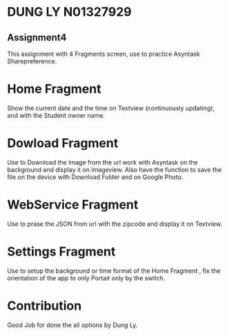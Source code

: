# DUNG LY N01327929
## Assignment4
This assignment with 4 Fragments screen, use to practice Asyntask Sharepreference.
# Home Fragment
Show the current date and the time on Textview (continuously updating), and with the Student owner name.
# Dowload Fragment
Use to Download the Image from the url work with Asyntask on the background and display it on Imageview.
Also have the function to save the file on the device with Download Folder and on Google Photo.
# WebService Fragment
Use to prase the JSON from url with the zipcode and display it on Textview.
# Settings Fragment
Use to setup the background or time format of the Home Fragment , fix the orientation of the app to only Portait only by the switch.
# Contribution
Good Job for done the all options by Dung Ly.
